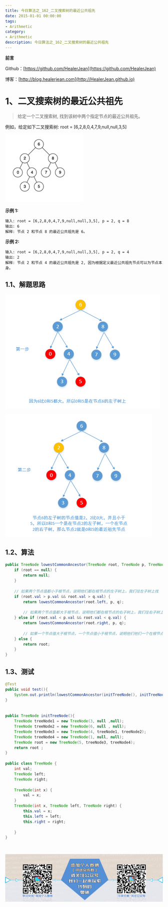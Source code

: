 ```yaml
---
title: 今日算法之_162_二叉搜索树的最近公共祖先
date: 2015-01-01 00:00:00
tags: 
- Arithmetic
category: 
- Arithmetic
description: 今日算法之_162_二叉搜索树的最近公共祖先
---
```


**前言**     

 Github：[https://github.com/HealerJean](https://github.com/HealerJean)         

 博客：[http://blog.healerjean.com](http://HealerJean.github.io)          



# 1、二叉搜索树的最近公共祖先
> 给定一个二叉搜索树, 找到该树中两个指定节点的最近公共祖先。
>



例如，给定如下二叉搜索树:  root = [6,2,8,0,4,7,9,null,null,3,5]

![image-20200927145654594](https://raw.githubusercontent.com/HealerJean/HealerJean.github.io/master/blogImages/image-20200927145654594.png)

**示例 1:**

```
输入: root = [6,2,8,0,4,7,9,null,null,3,5], p = 2, q = 8
输出: 6 
解释: 节点 2 和节点 8 的最近公共祖先是 6。
```

**示例 2:**

```
输入: root = [6,2,8,0,4,7,9,null,null,3,5], p = 2, q = 4
输出: 2
解释: 节点 2 和节点 4 的最近公共祖先是 2, 因为根据定义最近公共祖先节点可以为节点本身。
```



## 1.1、解题思路 

![image-20200927145730148](https://raw.githubusercontent.com/HealerJean/HealerJean.github.io/master/blogImages/image-20200927145730148.png)

![image-20200927145737003](https://raw.githubusercontent.com/HealerJean/HealerJean.github.io/master/blogImages/image-20200927145737003.png)





## 1.2、算法

```java
public TreeNode lowestCommonAncestor(TreeNode root, TreeNode p, TreeNode q) {
    if (root == null) {
        return null;
    }

    // 如果两个节点值都小于根节点，说明他们都在根节点的左子树上，我们往左子树上找
    if (root.val > p.val && root.val > q.val) {
        return lowestCommonAncestor(root.left, p, q);

        // 如果两个节点值都大于根节点，说明他们都在根节点的右子树上，我们往右子树上找
    } else if (root.val < p.val && root.val < q.val) {
        return lowestCommonAncestor(root.right, p, q);

        // 如果一个节点值大于根节点，一个节点值小于根节点，说明他们他们一个在根节点的左子树上一个在根节点的右子树上，那么根节点就是他们的最近公共祖先节点。
    } else {
        return root;
    }
}
```




## 1.3、测试 

```java
@Test
public void test(){
    System.out.println(lowestCommonAncestor(initTreeNode(), initTreeNode(), initTreeNode()));
}


public TreeNode initTreeNode(){
    TreeNode treeNode1 = new TreeNode(3, null ,null);
    TreeNode treeNode2 = new TreeNode(6, null , null);
    TreeNode treeNode3 = new TreeNode(4, treeNode1, treeNode2);
    TreeNode treeNode4 = new TreeNode(1, null, null);
    TreeNode root = new TreeNode(5, treeNode3, treeNode4);
    return root ;
}

public class TreeNode {
    int val;
    TreeNode left;
    TreeNode right;

    TreeNode(int x) {
        val = x;
    }
    TreeNode(int x, TreeNode left, TreeNode right) {
        this.val = x;
        this.left = left;
        this.right = right;

    }
}
```



​          

![ContactAuthor](https://raw.githubusercontent.com/HealerJean/HealerJean.github.io/master/assets/img/artical_bottom.jpg)



<link rel="stylesheet" href="https://unpkg.com/gitalk/dist/gitalk.css">

<script src="https://unpkg.com/gitalk@latest/dist/gitalk.min.js"></script> 
<div id="gitalk-container"></div>    
 <script type="text/javascript">
    var gitalk = new Gitalk({
		clientID: `1d164cd85549874d0e3a`,
		clientSecret: `527c3d223d1e6608953e835b547061037d140355`,
		repo: `HealerJean.github.io`,
		owner: 'HealerJean',
		admin: ['HealerJean'],
		id: 'IbUD7CZaqpiNcoOn',
    });
    gitalk.render('gitalk-container');
</script> 



